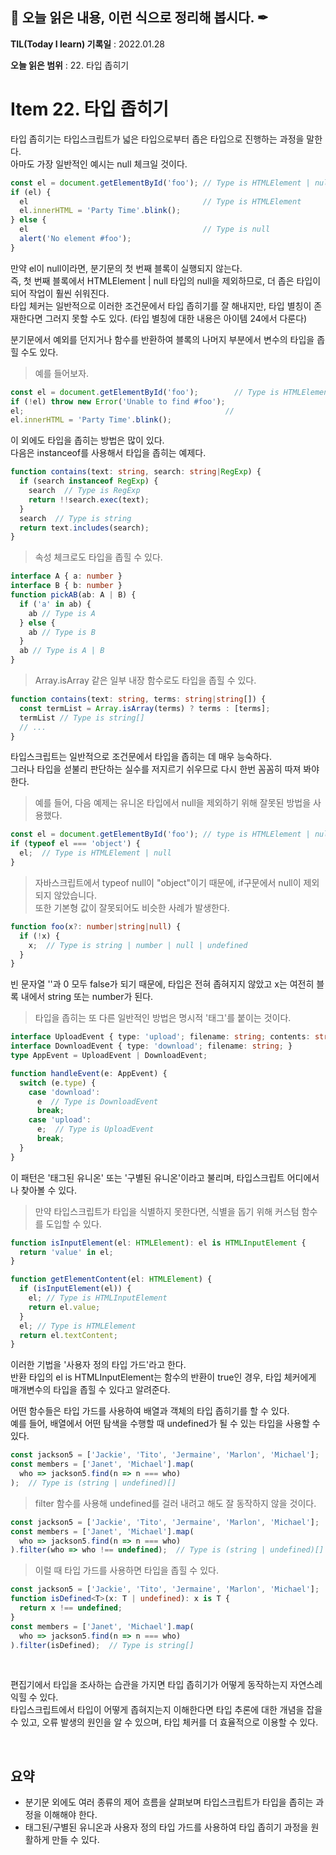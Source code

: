 ## 📕 오늘 읽은 내용, 이런 식으로 정리해 봅시다. ✒

**TIL(Today I learn) 기록일** : 2022.01.28

**오늘 읽은 범위** : 22. 타입 좁히기

# Item 22. 타입 좁히기

타입 좁히기는 타입스크립트가 넓은 타입으로부터 좁은 타입으로 진행하는 과정을 말한다.   
아마도 가장 일반적인 예시는 null 체크일 것이다.   
```ts
const el = document.getElementById('foo'); // Type is HTMLElement | null
if (el) {
  el                                       // Type is HTMLElement
  el.innerHTML = 'Party Time'.blink();
} else {
  el                                       // Type is null
  alert('No element #foo');
}
```

만약 el이 null이라면, 분기문의 첫 번째 블록이 실행되지 않는다.   
즉, 첫 번째 블록에서 HTMLElement | null 타입의 null을 제외하므로, 더 좁은 타입이되어 작업이 훨씬 쉬워진다.    
타입 체커는 일반적으로 이러한 조건문에서 타입 좁히기를 잘 해내지만, 타입 별칭이 존재한다면 그러지 못할 수도 있다. (타입 별칭에 대한 내용은 아이템 24에서 다룬다)   
   
분기문에서 예외를 던지거나 함수를 반환하여 블록의 나머지 부분에서 변수의 타입을 좁힐 수도 있다.   
>예를 들어보자.
```ts
const el = document.getElementById('foo');        // Type is HTMLElement | null
if (!el) throw new Error('Unable to find #foo');
el;                                             // 
el.innerHTML = 'Party Time'.blink();
```
이 외에도 타입을 좁히는 방법은 많이 있다.   
다음은 instanceof를 사용해서 타입을 좁히는 예제다.   
   
```ts
function contains(text: string, search: string|RegExp) {
  if (search instanceof RegExp) {
    search  // Type is RegExp
    return !!search.exec(text);
  }
  search  // Type is string
  return text.includes(search);
}
```
>속성 체크로도 타입을 좁힐 수 있다.   
```ts
interface A { a: number }
interface B { b: number }
function pickAB(ab: A | B) {
  if ('a' in ab) {
    ab // Type is A
  } else {
    ab // Type is B
  }
  ab // Type is A | B
}
```

>Array.isArray 같은 일부 내장 함수로도 타입을 좁힐 수 있다.
```ts
function contains(text: string, terms: string|string[]) {
  const termList = Array.isArray(terms) ? terms : [terms];
  termList // Type is string[]
  // ...
}
```

타입스크립트는 일반적으로 조건문에서 타입을 좁히는 데 매우 능숙하다.   
그러나 타입을 섣불리 판단하는 실수를 저지르기 쉬우므로 다시 한번 꼼꼼히 따져 봐야 한다.   
>예를 들어, 다음 예제는 유니온 타입에서 null을 제외하기 위해 잘못된 방법을 사용했다.
```ts
const el = document.getElementById('foo'); // type is HTMLElement | null
if (typeof el === 'object') {
  el;  // Type is HTMLElement | null
}
```
>자바스크립트에서 typeof null이 "object"이기 때문에, if구문에서 null이 제외되지 않았습니다.   
>또한 기본형 값이 잘못되어도 비슷한 사례가 발생한다.   
```ts
function foo(x?: number|string|null) {
  if (!x) {
    x;  // Type is string | number | null | undefined
  }
}
```

빈 문자열 ''과 0 모두 false가 되기 때문에, 타입은 전혀 좁혀지지 않았고 x는 여전히 블록 내에서 string 또는 number가 된다.   
>타입을 좁히는 또 다른 일반적인 방법은 명시적 '태그'를 붙이는 것이다.   
```ts
interface UploadEvent { type: 'upload'; filename: string; contents: string }
interface DownloadEvent { type: 'download'; filename: string; }
type AppEvent = UploadEvent | DownloadEvent;

function handleEvent(e: AppEvent) {
  switch (e.type) {
    case 'download':
      e  // Type is DownloadEvent
      break;
    case 'upload':
      e;  // Type is UploadEvent
      break;
  }
}
```
이 패턴은 '태그된 유니온' 또는 '구별된 유니온'이라고 불리며, 타입스크립트 어디에서나 찾아볼 수 있다.   
   
>만약 타입스크립트가 타입을 식별하지 못한다면, 식별을 돕기 위해 커스텀 함수를 도입할 수 있다.   
```ts
function isInputElement(el: HTMLElement): el is HTMLInputElement {
  return 'value' in el;
}

function getElementContent(el: HTMLElement) {
  if (isInputElement(el)) {
    el; // Type is HTMLInputElement
    return el.value;
  }
  el; // Type is HTMLElement
  return el.textContent;
}
```

이러한 기법을 '사용자 정의 타입 가드'라고 한다.     
반환 타입의 el is HTMLInputElement는 함수의 반환이 true인 경우, 타입 체커에게 매개변수의 타입을 좁힐 수 있다고 알려준다.    
   
어떤 함수들은 타입 가드를 사용하여 배열과 객체의 타입 좁히기를 할 수 있다.   
예를 들어, 배열에서 어떤 탐색을 수행할 때 undefined가 될 수 있는 타입을 사용할 수 있다.   
```ts
const jackson5 = ['Jackie', 'Tito', 'Jermaine', 'Marlon', 'Michael'];
const members = ['Janet', 'Michael'].map(
  who => jackson5.find(n => n === who)
);  // Type is (string | undefined)[]
```
> filter 함수를 사용해 undefined를 걸러 내려고 해도 잘 동작하지 않을 것이다.
```ts
const jackson5 = ['Jackie', 'Tito', 'Jermaine', 'Marlon', 'Michael'];
const members = ['Janet', 'Michael'].map(
  who => jackson5.find(n => n === who)
).filter(who => who !== undefined);  // Type is (string | undefined)[]
```
> 이럴 때 타입 가드를 사용하면 타입을 좁힐 수 있다.
```ts
const jackson5 = ['Jackie', 'Tito', 'Jermaine', 'Marlon', 'Michael'];
function isDefined<T>(x: T | undefined): x is T {
  return x !== undefined;
}
const members = ['Janet', 'Michael'].map(
  who => jackson5.find(n => n === who)
).filter(isDefined);  // Type is string[]
```

<br>

편집기에서 타입을 조사하는 습관을 가지면 타입 좁히기가 어떻게 동작하는지 자연스레 익힐 수 있다.   
타입스크립트에서 타입이 어떻게 좁혀지는지 이해한다면 타입 추론에 대한 개념을 잡을 수 있고, 오류 발생의 원인을 알 수 있으며, 타입 체커를 더 효율적으로 이용할 수 있다.   
   
<br>

## 요약
- 분기문 외에도 여러 종류의 제어 흐름을 살펴보며 타입스크립트가 타입을 좁히는 과정을 이해해야 한다.   
- 태그된/구별된 유니온과 사용자 정의 타입 가드를 사용하여 타입 좁히기 과정을 원활하게 만들 수 있다.
